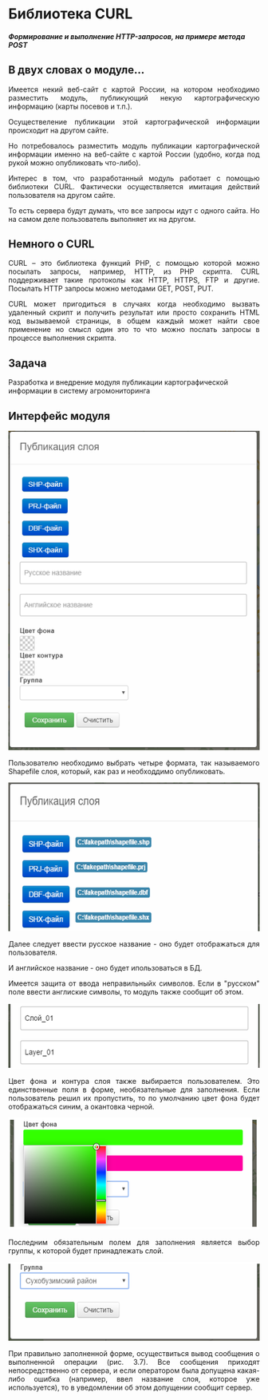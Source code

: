 # Библиотека CURL
<h5>Формирование и выполнение HTTP-запросов, на примере метода POST</h5>
<h2>В двух словах о модуле...</h2>
<p align="justify">
  Имеется некий веб-сайт с картой России, на котором необходимо разместить модуль, публикующий некую картографическую информацию (карты посевов и т.п.).
</p>
<p align="justify">
  Осуществеление публикации этой картографической информации происходит на другом сайте.
</p>
<p align="justify">
  Но потребовалось разместить модуль публикации картографической информации именно на веб-сайте с картой России (удобно, когда под рукой можно опубликовать что-либо).
</p>
<p align="justify">
  Интерес в том, что разработанный модуль работает с помощью библиотеки CURL. Фактически осуществляется имитация действий пользователя на другом сайте.
</p>
<p align="justify">
  То есть сервера будут думать, что все запросы идут с одного сайта. Но на самом деле пользователь выполняет их на другом.
</p>
<h2>Немного о CURL</h2>
<p align="justify">
  CURL – это библиотека функций PHP, с помощью которой можно посылать запросы, например, HTTP, из PHP скрипта. CURL поддерживает такие протоколы как HTTP, HTTPS, FTP и другие. Посылать HTTP запросы можно методами GET, POST, PUT.
</p>
<p align="justify">
  CURL может пригодиться в случаях когда необходимо вызвать удаленный скрипт и получить результат или просто сохранить HTML код вызываемой страницы, в общем каждый может найти свое применение но смысл один это то что можно послать запросы в процессе выполнения скрипта.
</p>
<h2>Задача</h2>
Разработка и внедрение модуля публикации картографической информации в систему агромониторинга
<h2>Интерфейс модуля</h2>
<img src="all.png" alt="interface">
<p align="justify">
  Пользователю необходимо выбрать четыре формата, так называемого Shapefile слоя, который, как раз и необходдимо опубликовать.
</p>
<img src="four.png" alt="four">
<p align="justify">
   Далее следует ввести русское название - оно будет отображаться для пользователя.
</p>
<p align="justify">
   И английское название - оно будет ипользоваться в БД.
</p>
<p align="justify">
   Имеется защита от ввода неправильныйх символов. Если в "русском" поле ввести англиские символы, то модуль также сообщит об этом.
</p>
<img src="name.png" alt="name">
<p align="justify">
   Цвет фона и контура слоя также выбирается пользователем. Это единственные поля в форме, необязательные для заполнения. Если пользователь решил их пропустить, то по умолчанию цвет фона будет отображаться синим, а окантовка черной.
</p>
<img src="color.png" alt="color">
<p align="justify">
   Последним обязательным полем для заполнения является выбор группы, к которой будет принадлежать слой.
</p>
<img src="group.png" alt="group">
<p align="justify">
  При правильно заполненной форме, осуществиться вывод сообщения о выполненной операции (рис. 3.7). Все сообщения приходят непосредственно от сервера, и если оператором была допущена какая-либо ошибка (например, ввел название слоя, которое уже используется), то в уведомлении об этом допущении сообщит сервер.
</p>
